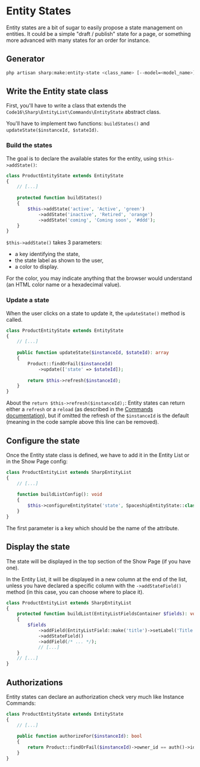 # Entity States

Entity states are a bit of sugar to easily propose a state management on entities. It could be a simple "draft / publish" state for a page, or something more advanced with many states for an order for instance.

## Generator

```bash
php artisan sharp:make:entity-state <class_name> [--model=<model_name>]
```

## Write the Entity state class

First, you'll have to write a class that extends the `Code16\Sharp\EntityList\Commands\EntityState` abstract class.

You'll have to implement two functions: `buildStates()` and `updateState($instanceId, $stateId)`.

### Build the states

The goal is to declare the available states for the entity, using `$this->addState()`:

```php
class ProductEntityState extends EntityState
{
    // [...]
    
    protected function buildStates()
    {
        $this->addState('active', 'Active', 'green')
            ->addState('inactive', 'Retired', 'orange')
            ->addState('coming', 'Coming soon', '#ddd');
    }
}
```

`$this->addState()` takes 3 parameters:
- a key identifying the state,
- the state label as shown to the user,
- a color to display.

For the color, you may indicate anything that the browser would understand (an HTML color name or a hexadecimal value).

### Update a state

When the user clicks on a state to update it, the `updateState()` method is called.

```php
class ProductEntityState extends EntityState
{
    // [...]
    
    public function updateState($instanceId, $stateId): array
    {
        Product::findOrFail($instanceId)
            ->update(['state' => $stateId]);
    
        return $this->refresh($instanceId);
    }
}
```

About the `return $this->refresh($instanceId);`: Entity states can return either a `refresh` or a `reload` (as described in the [Commands documentation](commands.md)), but if omitted the refresh of the `$instanceId` is the default (meaning in the code sample above this line can be removed).

## Configure the state

Once the Entity state class is defined, we have to add it in the Entity List or in the Show Page config:

```php
class ProductEntityList extends SharpEntityList
{
    // [...]
    
    function buildListConfig(): void
    {
        $this->configureEntityState('state', SpaceshipEntityState::class)
    }
}
```

The first parameter is a key which should be the name of the attribute.

## Display the state

The state will be displayed in the top section of the Show Page (if you have one).

In the Entity List, it will be displayed in a new column at the end of the list, unless you have declared a specific column with the `->addStateField()` method (in this case, you can choose where to place it).

```php
class ProductEntityList extends SharpEntityList
{
    protected function buildList(EntityListFieldsContainer $fields): void
    {
        $fields
            ->addField(EntityListField::make('title')->setLabel('Title'))
            ->addStateField()
            ->addField(/* ... */);
            // [...]
    }
    // [...]
}
```

## Authorizations

Entity states can declare an authorization check very much like Instance Commands:

```php
class ProductEntityState extends EntityState
{
    // [...]
    
    public function authorizeFor($instanceId): bool 
    {
        return Product::findOrFail($instanceId)->owner_id == auth()->id();
    }
}
```

